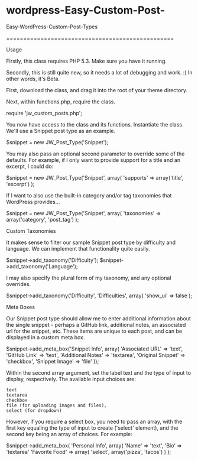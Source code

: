 wordpress-Easy-Custom-Post-
===========================

Easy-WordPress-Custom-Post-Types

=================================================

Usage

Firstly, this class requires PHP 5.3. Make sure you have it running.

Secondly, this is still quite new, so it needs a lot of debugging and work. :) In other words, it's Beta.

First, download the class, and drag it into the root of your theme directory.

Next, within functions.php, require the class.

require 'jw_custom_posts.php';

You now have access to the class and its functions. Instantiate the class. We'll use a Snippet post type as an example.

$snippet = new JW_Post_Type('Snippet');

You may also pass an optional second parameter to override some of the defaults. For example, if I only want to provide support for a title and an excerpt, I could do:

$snippet = new JW_Post_Type('Snippet', array(
   'supports' => array('title', 'excerpt')
);

If I want to also use the built-in category and/or tag taxonomies that WordPress provides...

$snippet = new JW_Post_Type('Snippet', array(
   'taxonomies' => array('category', 'post_tag')
);

Custom Taxonomies

It makes sense to filter our sample Snippet post type by difficulty and language. We can implement that functionality quite easily.

$snippet->add_taxonomy('Difficulty');
$snippet->add_taxonomy('Language');

I may also specify the plural form of my taxonomy, and any optional overrides.

$snippet->add_taxonomy('Difficulty', 'Difficulties', array(
  'show_ui' => false
);

Meta Boxes

Our Snippet post type should allow me to enter additional information about the single snippet - perhaps a GitHub link, additional notes, an associated url for the snippet, etc. These items are unique to each post, and can be displayed in a custom meta box.

$snippet->add_meta_box('Snippet Info', array(
  'Associated URL' => 'text',
  'GitHub Link' => 'text',
  'Additional Notes' => 'textarea',
  'Original Snippet' => 'checkbox',
  'Snippet Image' => 'file'
));

Within the second array argument, set the label text and the type of input to display, respectively. The available input choices are:

    text
    textarea
    checkbox
    file (for uploading images and files),
    select (for dropdown)

However, if you require a select box, you need to pass an array, with the first key equaling the type of input to create ('select' element), and the second key being an array of choices. For example:

$snippet->add_meta_box( 'Personal Info', array(
  'Name' => 'text',
  'Bio'  => 'textarea'
  'Favorite Food' => array( 'select', array('pizza', 'tacos') )
);

